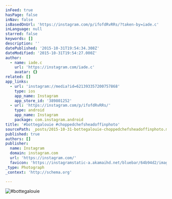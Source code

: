 ```yaml
---
inFeed: true
hasPage: false
inNav: false
isBasedOnUrl: 'https://instagram.com/p/ifofdRvRRs/?taken-by=iade.c'
inLanguage: null
starred: false
keywords: []
description: ''
datePublished: '2015-10-31T19:54:34.308Z'
dateModified: '2015-10-31T19:54:27.000Z'
author:
  - name: iade.c
    url: 'https://instagram.com/iade.c'
    avatar: {}
related: []
app_links:
  - url: 'instagram://media?id=621393357200757868'
    type: ios
    app_name: Instagram
    app_store_id: '389801252'
  - url: 'https://instagram.com/p/ifofdRvRRs/'
    type: android
    app_name: Instagram
    package: com.instagram.android
title: '#bottegalouie #choppedchefsheadoffinphoto'
sourcePath: _posts/2015-10-31-bottegalouie-choppedchefsheadoffinphoto.md
published: true
authors: []
publisher:
  name: Instagram
  domain: instagram.com
  url: 'https://instagram.com/'
  favicon: 'https://instagramstatic-a.akamaihd.net/bluebar/64b94d2/images/ico/favicon.ico'
_type: Photograph
_context: 'http://schema.org'

---
```

![#bottegalouie ](https://scontent.cdninstagram.com/hphotos-xfa1/t51.2885-15/e15/1530783_620142254688242_57127495_n.jpg)